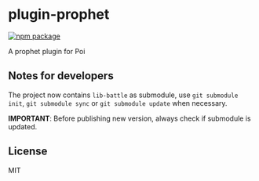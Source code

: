 # plugin-prophet

[![npm package][npm-badge]][npm]

A prophet plugin for Poi

## Notes for developers
The project now contains `lib-battle` as submodule, use `git submodule init`, `git submodule sync` or `git submodule update` when necessary.

__IMPORTANT__: Before publishing new version, always check if submodule is updated.

## License

MIT

[npm-badge]: https://img.shields.io/npm/v/poi-plugin-prophet.svg?style=flat-square
[npm]: https://www.npmjs.org/package/poi-plugin-prophet